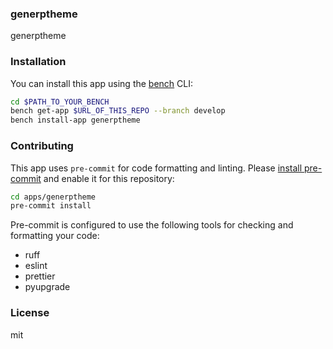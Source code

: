 ### generptheme

generptheme

### Installation

You can install this app using the [bench](https://github.com/frappe/bench) CLI:

```bash
cd $PATH_TO_YOUR_BENCH
bench get-app $URL_OF_THIS_REPO --branch develop
bench install-app generptheme
```

### Contributing

This app uses `pre-commit` for code formatting and linting. Please [install pre-commit](https://pre-commit.com/#installation) and enable it for this repository:

```bash
cd apps/generptheme
pre-commit install
```

Pre-commit is configured to use the following tools for checking and formatting your code:

- ruff
- eslint
- prettier
- pyupgrade

### License

mit
